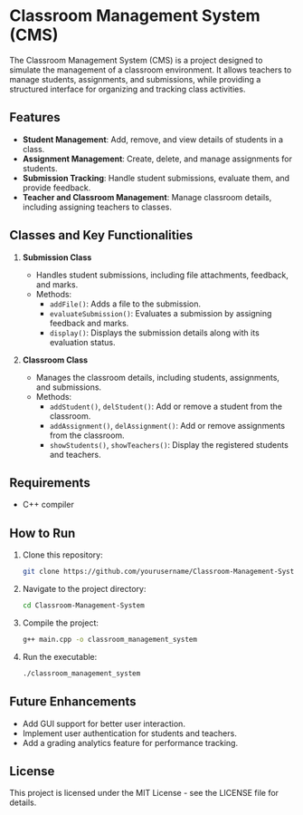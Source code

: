 # Classroom Management System (CMS)

The Classroom Management System (CMS) is a project designed to simulate the management of a classroom environment. It allows teachers to manage students, assignments, and submissions, while providing a structured interface for organizing and tracking class activities.

## Features

- **Student Management**: Add, remove, and view details of students in a class.
- **Assignment Management**: Create, delete, and manage assignments for students.
- **Submission Tracking**: Handle student submissions, evaluate them, and provide feedback.
- **Teacher and Classroom Management**: Manage classroom details, including assigning teachers to classes.

## Classes and Key Functionalities

1. **Submission Class**
   - Handles student submissions, including file attachments, feedback, and marks.
   - Methods:
     - `addFile()`: Adds a file to the submission.
     - `evaluateSubmission()`: Evaluates a submission by assigning feedback and marks.
     - `display()`: Displays the submission details along with its evaluation status.

2. **Classroom Class**
   - Manages the classroom details, including students, assignments, and submissions.
   - Methods:
     - `addStudent()`, `delStudent()`: Add or remove a student from the classroom.
     - `addAssignment()`, `delAssignment()`: Add or remove assignments from the classroom.
     - `showStudents()`, `showTeachers()`: Display the registered students and teachers.

## Requirements

- C++ compiler

## How to Run

1. Clone this repository:
    ```bash
    git clone https://github.com/yourusername/Classroom-Management-System.git
    ```
2. Navigate to the project directory:
    ```bash
    cd Classroom-Management-System
    ```
3. Compile the project:
    ```bash
    g++ main.cpp -o classroom_management_system
    ```
4. Run the executable:
    ```bash
    ./classroom_management_system
    ```

## Future Enhancements

- Add GUI support for better user interaction.
- Implement user authentication for students and teachers.
- Add a grading analytics feature for performance tracking.

## License

This project is licensed under the MIT License - see the LICENSE file for details.
